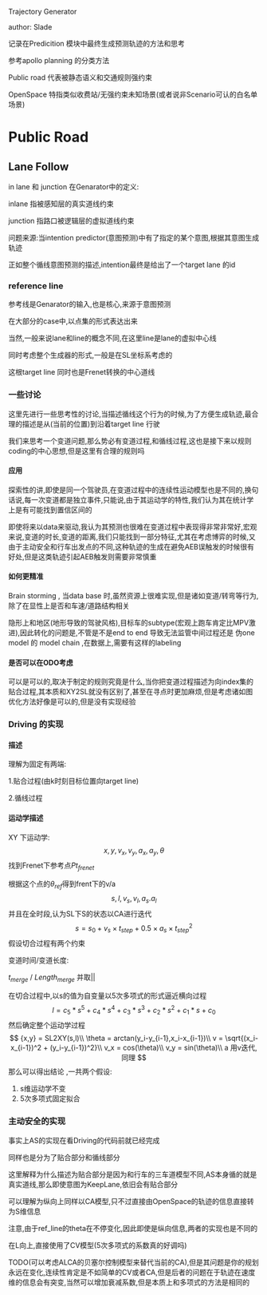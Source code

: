 Trajectory Generator                                                                                                                                                                                                                                                                                                                                                                                      

author: Slade

记录在Predicition 模块中最终生成预测轨迹的方法和思考

参考apollo planning 的分类方法

Public road 代表被静态语义和交通规则强约束

OpenSpace 特指类似收费站/无强约束未知场景(或者说非Scenario可认的白名单场景)

# Public Road

## Lane Follow

in lane 和 junction 在Genarator中的定义:

inlane 指被感知层的真实道线约束

junction 指路口被逻辑层的虚拟道线约束

问题来源:当intention predictor(意图预测)中有了指定的某个意图,根据其意图生成轨迹

正如整个循线意图预测的描述,intention最终是给出了一个target lane 的id

### reference line

参考线是Genarator的输入,也是核心,来源于意图预测

在大部分的case中,以点集的形式表达出来

当然,一般来说lane和line的概念不同,在这里line是lane的虚拟中心线

同时考虑整个生成器的形式,一般是在SL坐标系考虑的

这根target line 同时也是Frenet转换的中心道线

### 一些讨论

这里先进行一些思考性的讨论,当描述循线这个行为的时候,为了方便生成轨迹,最合理的描述是从(当前的位置)到沿着target line 行驶

我们来思考一个变道问题,那么势必有变道过程,和循线过程,这也是接下来以规则coding的中心思想,但是这里有合理的规则吗

#### 应用

探索性的讲,即使是同一个驾驶员,在变道过程中的连续性运动模型也是不同的,换句话说,每一次变道都是独立事件,只能说,由于其运动学的特性,我们认为其在统计学上是有可能找到置信区间的

即使将来以data来驱动,我认为其预测也很难在变道过程中表现得非常非常好,宏观来说,变道的时长,变道的距离,我们只能找到一部分特征,尤其在考虑博弈的时候,又由于主动安全和行车出发点的不同,这种轨迹的生成在避免AEB误触发的时候很有好处,但是这类轨迹引起AEB触发则需要非常慎重

#### 如何更精准

Brain storming , 当data base 时,虽然资源上很难实现,但是诸如变道/转弯等行为,除了在显性上是否和车速/道路结构相关

隐形上和地区(地形导致的驾驶风格),目标车的subtype(宏观上跑车肯定比MPV激进),因此转化的问题是,不管是不是end to end 导致无法监管中间过程还是 伪one model 的 model chain ,在数据上,需要有这样的labeling

#### 是否可以在ODO考虑

可以是可以的,取决于制定的规则究竟是什么,当你把变道过程描述为向index集的贴合过程,其本质和XY2SL就没有区别了,甚至在寻点时更加麻烦,但是考虑诸如图优化方法好像是可以的,但是没有实现经验

### Driving 的实现

#### 描述

理解为固定有两端:

1.贴合过程(由k时刻目标位置向target line)

2.循线过程

#### 运动学描述

XY 下运动学:
$$
{x,y,v_x,v_y,a_x,a_y,\theta}
$$
找到Frenet下参考点${Pt_{frenet}}$

根据这个点的${\theta_{ref}}$得到frent下的v/a
$$
s,l,v_s,v_l,a_s.a_l
$$
并且在全时段,认为SL下S的状态以CA进行迭代
$$
s = s_0 + v_s\times{t_{step}}+0.5\times{a_s}\times{t_{step}}^2
$$
假设切合过程有两个约束

变道时间/变道长度:

$t_{merge}$ / ${Length_{merge}}$ 并取||

在切合过程中,以s的值为自变量以5次多项式的形式逼近横向过程
$$
l = c_5 * s^5 + c_4 * s^4 + c_3 * s^3 + c_2 * s^2 + c_1 * s + c_0
$$
然后确定整个运动学过程
$$
{x,y} = SL2XY(s,l)\\
\theta = arctan(y_i-y_{i-1},x_i-x_{i-1})\\
v = \sqrt{(x_i-x_{i-1})^2 + (y_i-y_{i-1})^2}\\
v_x = cos(\theta)\\
v_y = sin(\theta)\\
a 用v迭代,同理
$$
那么可以得出结论 ,一共两个假设:

1. s维运动学不变
2. 5次多项式固定拟合

### 主动安全的实现

事实上AS的实现在看Driving的代码前就已经完成

同样也是分为了贴合部分和循线部分

这里解释为什么描述为贴合部分是因为和行车的三车道模型不同,AS本身循的就是真实道线,那么即使意图为KeepLane,依旧会有贴合部分

可以理解为纵向上同样以CA模型,只不过直接由OpenSpace的轨迹的信息直接转为S维信息

注意,由于ref_line的theta在不停变化,因此即使是纵向信息,两者的实现也是不同的

在L向上,直接使用了CV模型(5次多项式的系数真的好调吗)

TODO(可以考虑ALCA的贝塞尔控制模型来替代当前的CA),但是其问题是你的规划永远在变化,连续性肯定是不如简单的CV或者CA,但是后者的问题在于轨迹在速度维的信息会有突变,当然可以增加衰减系数,但是本质上和多项式的方法是相同的